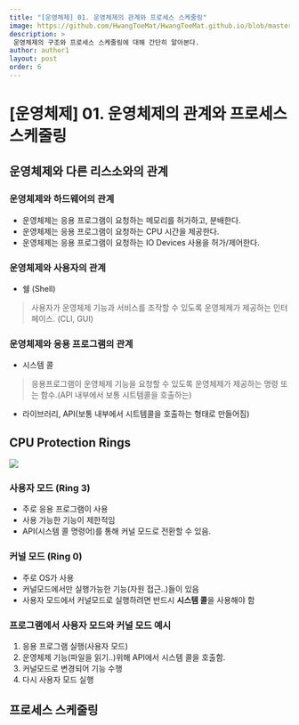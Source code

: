 ```yaml
---
title: "[운영체제] 01. 운영체제의 관계와 프로세스 스케줄링"
image: https://github.com/HwangToeMat/HwangToeMat.github.io/blob/master/Computer-Science/image/OS/01/img0.png?raw=true
description: >
 운영체제의 구조와 프로세스 스케줄링에 대해 간단히 알아본다.
author: author1
layout: post
order: 6
---
```

# [운영체제] 01. 운영체제의 관계와 프로세스 스케줄링

## 운영체제와 다른 리스소와의 관계

### 운영체제와 하드웨어의 관계

* 운영체제는 응용 프로그램이 요청하는 메모리를 허가하고, 분배한다.
* 운영체제는 응용 프로그램이 요청하는 CPU 시간을 제공한다.
* 운영체제는 응용 프로그램이 요청하는 IO Devices 사용을 허가/제어한다.

### 운영체제와 사용자의 관계

* 쉘 (Shell)
 > 사용자가 운영체제 기능과 서비스를 조작할 수 있도록 운영체제가 제공하는 인터페이스. (CLI, GUI)

### 운영체제와 응용 프로그램의 관계

* 시스템 콜
 > 응용프로그램이 운영체제 기능을 요청할 수 있도록 운영체제가 제공하는 명령 또는 함수.(API 내부에서 보통 시트템콜을 호출하는)
* 라이브러리, API(보통 내부에서 시트템콜을 호출하는 형태로 만들어짐) 

## CPU Protection Rings

<img src="https://github.com/HwangToeMat/HwangToeMat.github.io/blob/master/Computer-Science/image/OS/01/img1.jpg?raw=true" style="max-width:100%;margin-left: auto; margin-right: auto; display: block;">

### 사용자 모드 (Ring 3)

* 주로 응용 프로그램이 사용
* 사용 가능한 기능이 제한적임
* API(시스템 콜 명령어)를 통해 커널 모드로 전환할 수 있음.

### 커널 모드 (Ring 0)

* 주로 OS가 사용
* 커널모드에서만 실행가능한 기능(자원 접근..)들이 있음
* 사용자 모드에서 커널모드로 실행하려면 반드시 **시스템 콜**을 사용해야 함

### 프로그램에서 사용자 모드와 커널 모드 예시

01. 응용 프로그램 실행(사용자 모드)
02. 운영체제 기능(파일을 읽기..)위해 API에서 시스템 콜을 호출함.
03. 커널모드로 변경되어 기능 수행
04. 다시 사용자 모드 실행

## 프로세스 스케줄링


















